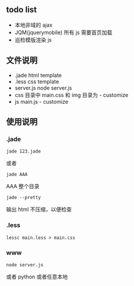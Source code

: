 ## todo list

- 本地非域的 ajax
- JQM(jquerymobile) 所有 js 需要首页加载
- 巡检模版渲染 js


## 文件说明

- .jade html template
- .less css template
- server.js  node server.js
- css  目录中 main.css 和 img 目录为 - customize
- js main.js - customize

## 使用说明

### .jade

`jade 123.jade`

或者 

`jade AAA`

AAA 整个目录

`jade --pretty`

输出 html 不压缩，以便检查

### .less

`lessc main.less > main.css`

### www

`node server.js`

或者 python 或者任意本地

